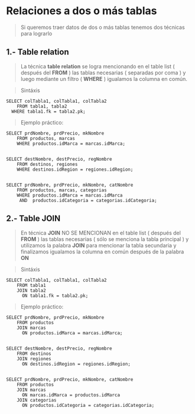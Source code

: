 # Relaciones a dos o más tablas

> Si queremos traer datos de dos o más tablas
> tenemos dos técnicas para lograrlo

## 1.- Table relation
> La técnica **table relation** se logra mencionando
> en el table list ( después del **FROM** )
> las tablas necesarias ( separadas por coma )
> y luego mediante un filtro ( **WHERE** )
> igualamos la columna en común.


> Sintáxis  

    SELECT colTabla1, colTabla1, colTabla2  
        FROM tabla1, tabla2  
      WHERE tabla1.fk = tabla2.pk;

> Ejemplo práctico: 

    SELECT prdNombre, prdPrecio, mkNombre  
        FROM productos, marcas  
        WHERE productos.idMarca = marcas.idMarca;


    SELECT destNombre, destPrecio, regNombre  
        FROM destinos, regiones  
        WHERE destinos.idRegion = regiones.idRegion;


    SELECT prdNombre, prdPrecio, mkNombre, catNombre  
        FROM productos, marcas, categorias  
        WHERE productos.idMarca = marcas.idMarca  
         AND  productos.idCategoria = categorias.idCategoria;

## 2.- Table **JOIN**
> En técnica **JOIN** NO SE MENCIONAN 
> en el table list ( después del **FROM** )
> las tablas necesarias ( sólo se menciona la tabla principal )
> y utilizamos la palabra **JOIN** para mencionar la tabla secundaria
> y finalizamos igualamos la columna en común después
> de la palabra **ON**


> Sintáxis

    SELECT colTabla1, colTabla1, colTabla2    
        FROM tabla1  
        JOIN tabla2  
          ON tabla1.fk = tabla2.pk;

> Ejemplo práctico: 

    SELECT prdNombre, prdPrecio, mkNombre  
        FROM productos  
        JOIN marcas  
          ON productos.idMarca = marcas.idMarca;


    SELECT destNombre, destPrecio, regNombre  
        FROM destinos  
        JOIN regiones  
          ON destinos.idRegion = regiones.idRegion;


    SELECT prdNombre, prdPrecio, mkNombre, catNombre  
        FROM productos  
        JOIN marcas  
          ON marcas.idMarca = productos.idMarca  
        JOIN categorias  
          ON productos.idCategoria = categorias.idCategoria;

